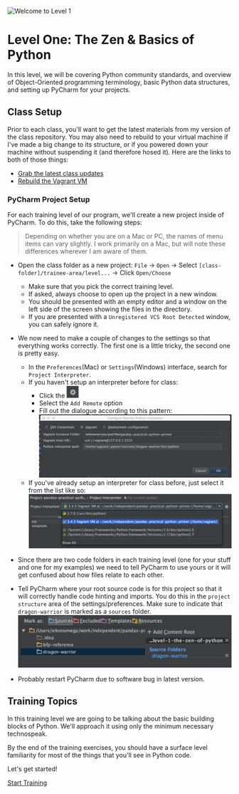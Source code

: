 ![Welcome to Level 1](http://g-ecx.images-amazon.com/images/G/01/DVD/Paramount/detailpages/KungFuPanda/KungFuPnda_M1L.jpg)
# Level One: The Zen & Basics of Python
In this level, we will be covering Python community standards, and overview
of Object-Oriented programming terminology, basic Python data structures, 
and setting up PyCharm for your projects.

## Class Setup
Prior to each class, you'll want to get the latest materials from my version
of the class repository.  You may also need to rebuild to your virtual machine
if I've made a big change to its structure, or if you powered down your 
machine without suspending it (and therefore hosed it).  Here are the links
to both of those things:
    
- [Grab the latest class updates](../level-0/git-merging-upstream-changes.md)
- [Rebuild the Vagrant VM](../level-0/vagrant-cheatsheet.md)

### PyCharm Project Setup
For each training level of our program, we'll create a new project inside
of PyCharm. To do this, take the following steps:

> Depending on whether you are on a Mac or PC, the names of menu
items can vary slightly.  I work primarily on a Mac, but will note these
differences wherever I am aware of them. 

- Open the class folder as a new project: `File` -> `Open` -> Select `[class-folder]/trainee-area/level...` -> Click `Open/Choose`
    - Make sure that you pick the correct training level.
    - If asked, always choose to open up the project in a new window.
    - You should be presented with an empty editor and a window on the left
    side of the screen showing the files in the directory.
    - If you are presented with a `Unregistered VCS Root Detected` window, you
    can safely ignore it.
    
- We now need to make a couple of changes to the settings so that everything
works correctly.  The first one is a little tricky, the second one is pretty easy.
    - In the `Preferences`(Mac) or `Settings`(Windows) interface, search for
    `Project Interpreter`.  
    - If you haven't setup an interpreter before for class:
        - Click the ![Interpreter Icon](../images/pycharm-interpreter-settings-icon.png)
        - Select the `Add Remote` option
        - Fill out the dialogue according to this pattern:      
        ![Project Interpreter Settings](../images/pycharm-interpreter-settings.png)
    - If you've already setup an interpreter for class before, just select it
    from the list like so:  
    ![Existing Interpreter Settings](../images/pycharm-existing-interpreter.png)

- Since there are two code folders in each training level (one for your 
stuff and one for my examples) we need to tell PyCharm to use yours or it
will get confused about how files relate to each other.

- Tell PyCharm where your root source code is for this project so that it will
correctly handle code hinting and imports.  You do this in the `project structure`
area of the settings/preferences.  Make sure to indicate that `dragon-warrior`
is marked as a `sources` folder.
![Project Structure Settings](../images/pycharm-project-structure.png)
- Probably restart PyCharm due to software bug in latest version.

## Training Topics
In this training level we are going to be talking about the basic building 
blocks of Python.  We'll approach it using only the minimum necessary 
technospeak.

By the end of the training exercises, you should have a surface level
familiarity for most of the things that you'll see in Python code.

Let's get started!

[Start Training](exercise-1.md)
